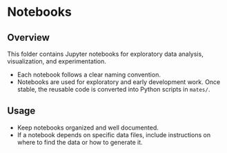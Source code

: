 # Notebooks

## Overview

This folder contains Jupyter notebooks for exploratory data analysis, visualization, and experimentation.

- Each notebook follows a clear naming convention.
- Notebooks are used for exploratory and early development work. Once stable, the reusable code is converted into Python scripts in `mates/`.


## Usage

- Keep notebooks organized and well documented.
- If a notebook depends on specific data files, include instructions on where to find the data or how to generate it.

